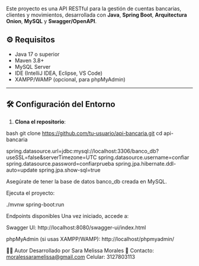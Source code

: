 Este proyecto es una API RESTful para la gestión de cuentas bancarias, clientes y movimientos, desarrollada con **Java**, **Spring Boot**, **Arquitectura Onion**, **MySQL** y **Swagger/OpenAPI**.

## ⚙️ Requisitos

- Java 17 o superior
- Maven 3.8+
- MySQL Server
- IDE (IntelliJ IDEA, Eclipse, VS Code)
- XAMPP/WAMP (opcional, para phpMyAdmin)

---

## 🛠️ Configuración del Entorno

1. **Clona el repositorio**:

bash
git clone https://github.com/tu-usuario/api-bancaria.git
cd api-bancaria

spring.datasource.url=jdbc:mysql://localhost:3306/banco_db?useSSL=false&serverTimezone=UTC
spring.datasource.username=confiar
spring.datasource.password=confiarprueba
spring.jpa.hibernate.ddl-auto=update
spring.jpa.show-sql=true

Asegúrate de tener la base de datos banco_db creada en MySQL.

Ejecuta el proyecto:

./mvnw spring-boot:run

Endpoints disponibles
Una vez iniciado, accede a:

Swagger UI:
http://localhost:8080/swagger-ui/index.html

phpMyAdmin (si usas XAMPP/WAMP):
http://localhost/phpmyadmin/

🧑‍💻 Autor
Desarrollado por Sara Melissa Morales
📧 Contacto: moralessaramelissa@gmail.com
Celular: 3127803113
